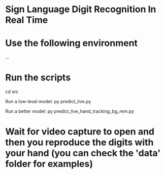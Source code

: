 # Sign Language Digit Recognition In Real Time

# Use the following environment
...

# Run the scripts
cd src

Run a low-level model: py predict_live.py

Run a better model: py predict_live_hand_tracking_bg_rem.py

# Wait for video capture to open and then you reproduce the digits with your hand (you can check the 'data' folder for examples)

